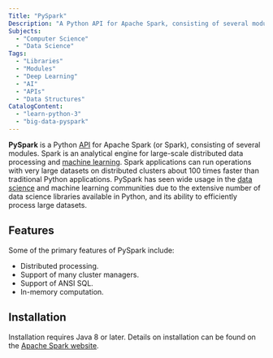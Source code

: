 ```yaml
---
Title: "PySpark"
Description: "A Python API for Apache Spark, consisting of several modules."
Subjects:
  - "Computer Science"
  - "Data Science"
Tags:
  - "Libraries"
  - "Modules"
  - "Deep Learning"
  - "AI"
  - "APIs"
  - "Data Structures"
CatalogContent:
  - "learn-python-3"
  - "big-data-pyspark"
---
```


**PySpark** is a Python [API](https://www.codecademy.com/resources/docs/general/api) for Apache Spark (or Spark), consisting of several modules. Spark is an analytical engine for large-scale distributed data processing and [machine learning](https://www.codecademy.com/resources/docs/general/machine-learning). Spark applications can run operations with very large datasets on distributed clusters about 100 times faster than traditional Python applications. PySpark has seen wide usage in the [data science](https://www.codecademy.com/resources/docs/general/data-science) and machine learning communities due to the extensive number of data science libraries available in Python, and its ability to efficiently process large datasets.

## Features

Some of the primary features of PySpark include:

- Distributed processing.
- Support of many cluster managers.
- Support of ANSI SQL.
- In-memory computation.

## Installation

Installation requires Java 8 or later. Details on installation can be found on the [Apache Spark website](https://spark.apache.org/docs/latest/api/python/getting_started/install.html).
